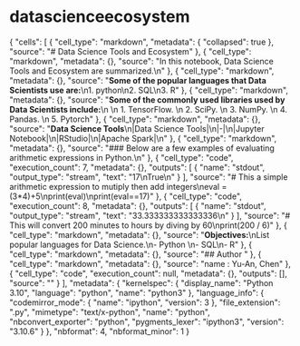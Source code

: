 # datascienceecosystem
{
    "cells": [
        {
            "cell_type": "markdown",
            "metadata": {
                "collapsed": true
            },
            "source": "# Data Science Tools and Ecosystem"
        },
        {
            "cell_type": "markdown",
            "metadata": {},
            "source": "In this notebook, Data Science Tools and Ecosystem are summarized.\n"
        },
        {
            "cell_type": "markdown",
            "metadata": {},
            "source": "**Some of the popular languages that Data Scientists use are:**\n1. python\n2. SQL\n3. R"
        },
        {
            "cell_type": "markdown",
            "metadata": {},
            "source": "**Some of the commonly used libraries used by Data Scientists include:**\n \n 1. TensorFlow. \n 2. SciPy. \n 3. NumPy. \n 4. Pandas. \n 5. Pytorch"
        },
        {
            "cell_type": "markdown",
            "metadata": {},
            "source": "**Data Science Tools**\n|Data Science Tools|\n|-|\n|Jupyter Notebook|\n|RStudio|\n|Apache Spark|\n"
        },
        {
            "cell_type": "markdown",
            "metadata": {},
            "source": "### Below are a few examples of evaluating arithmetic expressions in Python.\n"
        },
        {
            "cell_type": "code",
            "execution_count": 7,
            "metadata": {},
            "outputs": [
                {
                    "name": "stdout",
                    "output_type": "stream",
                    "text": "17\nTrue\n"
                }
            ],
            "source": "# This a simple arithmetic expression to mutiply then add integers\neval = (3*4)+5\nprint(eval)\nprint(eval==17)"
        },
        {
            "cell_type": "code",
            "execution_count": 8,
            "metadata": {},
            "outputs": [
                {
                    "name": "stdout",
                    "output_type": "stream",
                    "text": "33.333333333333336\n"
                }
            ],
            "source": "# This will convert 200 minutes to hours by diving by 60\nprint(200 / 6)"
        },
        {
            "cell_type": "markdown",
            "metadata": {},
            "source": "**Objectives:**\nList popular languages for Data Science.\n- Python \n- SQL\n- R"
        },
        {
            "cell_type": "markdown",
            "metadata": {},
            "source": "## Author "
        },
        {
            "cell_type": "markdown",
            "metadata": {},
            "source": "name : Yu-An, Chen"
        },
        {
            "cell_type": "code",
            "execution_count": null,
            "metadata": {},
            "outputs": [],
            "source": ""
        }
    ],
    "metadata": {
        "kernelspec": {
            "display_name": "Python 3.10",
            "language": "python",
            "name": "python3"
        },
        "language_info": {
            "codemirror_mode": {
                "name": "ipython",
                "version": 3
            },
            "file_extension": ".py",
            "mimetype": "text/x-python",
            "name": "python",
            "nbconvert_exporter": "python",
            "pygments_lexer": "ipython3",
            "version": "3.10.6"
        }
    },
    "nbformat": 4,
    "nbformat_minor": 1
}
